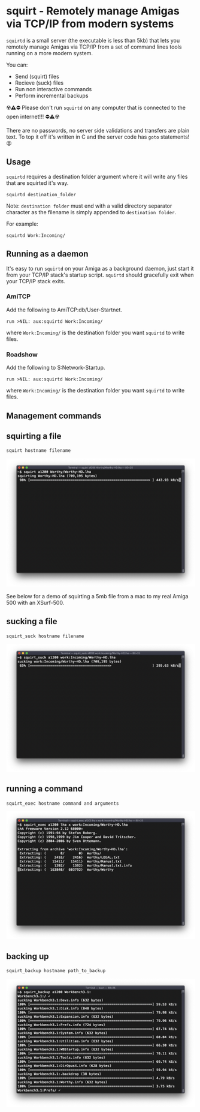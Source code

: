 # squirt - Remotely manage Amigas via TCP/IP from modern systems

`squirtd` is a small server (the executable is less than 5kb) that lets you remotely manage Amigas via TCP/IP from a set of command lines tools running on a more modern system.

You can:
 * Send (squirt) files
 * Recieve (suck) files
 * Run non interactive commands
 * Perform incremental backups

:radioactive::warning::no_entry: Please don't run `squirtd` on any computer that is connected to the open internet!!! :no_entry::warning::radioactive:

There are no passwords, no server side validations and transfers are plain text. To top it off it's written in C and the server code has `goto` statements! :stuck_out_tongue_closed_eyes:

## Usage

`squirtd` requires a destination folder argument where it will write any files that are squirted it's way.

    squirtd destination_folder

Note: `destination folder` must end with a valid directory separator character as the filename is simply appended to `destination folder`.

For example:

    squirtd Work:Incoming/

## Running as a daemon

It's easy to run `squirtd` on your Amiga as a background daemon, just start it from your TCP/IP stack's startup script. `squirtd` should gracefully exit when your TCP/IP stack exits.

### AmiTCP
Add the following to AmiTCP:db/User-Startnet.

    run >NIL: aux:squirtd Work:Incoming/

where `Work:Incoming/` is the destination folder you want `squirtd` to write files.

### Roadshow
Add the following to S:Network-Startup.

    run >NIL: aux:squirtd Work:Incoming/

where `Work:Incoming/` is the destination folder you want `squirtd` to write files.

## Management commands

## squirting a file

    squirt hostname filename

![](images/squirt.png)

See below for a demo of squirting a 5mb file from a mac to my real Amiga 500 with an XSurf-500.

## sucking a file

    squirt_suck hostname filename
    
![](images/suck.png)
    
## running a command

    squirt_exec hostname command and arguments

![](images/exec.png)

## backing up

    squirt_backup hostname path_to_backup

![](images/backup.png)
